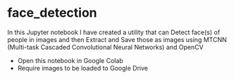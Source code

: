 # face_detection
In this Jupyter notebook I have created a utility that can Detect face(s) of people in images and then Extract and Save those as images using MTCNN (Multi-task Cascaded Convolutional Neural Networks) and OpenCV

- Open this notebook in Google Colab
- Require images to be loaded to Google Drive
